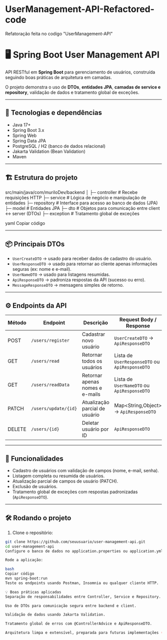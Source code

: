 # UserManagement-API-Refactored-code
Refatoração feita no codigo "UserManagement-API"

# 🖥️ Spring Boot User Management API

API RESTful em **Spring Boot** para gerenciamento de usuários, construída seguindo boas práticas de arquitetura em camadas.  

O projeto demonstra o uso de **DTOs**, **entidades JPA**, **camadas de service e repository**, validação de dados e tratamento global de exceções.

---

## 📌 Tecnologias e dependências

- Java 17+  
- Spring Boot 3.x  
- Spring Web  
- Spring Data JPA  
- PostgreSQL / H2 (banco de dados relacional)  
- Jakarta Validation (Bean Validation)  
- Maven  

---

## 🏗️ Estrutura do projeto

src/main/java/com/muriloDev/backend
│
├─ controller # Recebe requisições HTTP
├─ service # Lógica de negócio e manipulação de entidades
├─ repository # Interface para acesso ao banco de dados (JPA)
├─ model # Entidades JPA
├─ dto # Objetos para comunicação entre client ↔ server (DTOs)
├─ exception # Tratamento global de exceções

yaml
Copiar código

---

## 📦 Principais DTOs

- `UserCreateDTO` → usado para receber dados de cadastro do usuário.  
- `UserResponseDTO` → usado para retornar ao cliente apenas informações seguras (ex: nome e e-mail).  
- `UserNameDTO` → usado para listagens resumidas.  
- `ApiResponseDTO` → padroniza respostas da API (sucesso ou erro).  
- `MessageResponseDTO` → mensagens simples de retorno.

---

## ⚙️ Endpoints da API

| Método | Endpoint               | Descrição                         | Request Body / Response |
|--------|----------------------|----------------------------------|-----------------------|
| POST   | `/users/register`     | Cadastrar novo usuário           | `UserCreateDTO` → `ApiResponseDTO` |
| GET    | `/users/read`         | Retornar todos os usuários       | Lista de `UserResponseDTO` ou `ApiResponseDTO` |
| GET    | `/users/readData`     | Retornar apenas nomes e e-mails  | Lista de `UserNameDTO` ou `ApiResponseDTO` |
| PATCH  | `/users/update/{id}`  | Atualização parcial de usuário   | Map<String,Object> → `ApiResponseDTO` |
| DELETE | `/users/{id}`         | Deletar usuário por ID           | `ApiResponseDTO` |

---

## 🔧 Funcionalidades

- Cadastro de usuários com validação de campos (nome, e-mail, senha).  
- Listagem completa ou resumida de usuários.  
- Atualização parcial de campos de usuário (PATCH).  
- Exclusão de usuários.  
- Tratamento global de exceções com respostas padronizadas (`ApiResponseDTO`).  

---

## 🛠️ Rodando o projeto

1. Clone o repositório:
```bash
git clone https://github.com/seuusuario/user-management-api.git
cd user-management-api
Configure o banco de dados no application.properties ou application.yml.

Rode a aplicação:

bash
Copiar código
mvn spring-boot:run
Teste os endpoints usando Postman, Insomnia ou qualquer cliente HTTP.

💡 Boas práticas aplicadas
Separação de responsabilidades entre Controller, Service e Repository.

Uso de DTOs para comunicação segura entre backend e client.

Validação de dados usando Jakarta Validation.

Tratamento global de erros com @ControllerAdvice e ApiResponseDTO.

Arquitetura limpa e extensível, preparada para futuras implementações (autenticação JWT, Spring Security, etc).
